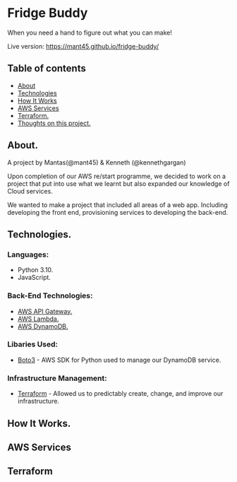 # Fridge Buddy

When you need a hand to figure out what you can make!

Live version: https://mant45.github.io/fridge-buddy/

## Table of contents
* [About](#about)
* [Technologies](#technologies)
* [How It Works](#how-it-works)
* [AWS Services](#aws-services)
* [Terraform.](terraform)
* [Thoughts on this project.](thoughts-on-this-project-&-what-i've-learned)

## About.
A project by Mantas(@mant45) & Kenneth (@kennethgargan)

Upon completion of our AWS re/start programme, we decided to work on a project that put into use what we learnt but also expanded our knowledge of Cloud services. 

We wanted to make a project that included all areas of a web app. Including developing the front end, provisioning services to developing the back-end. 


## Technologies.
### Languages: 
- Python 3.10.
- JavaScript.

### Back-End Technologies:
- [AWS API Gateway.](https://aws.amazon.com/api-gateway/)
- [AWS Lambda.](https://aws.amazon.com/lambda/)
- [AWS DynamoDB.](https://aws.amazon.com/dynamodb/)

### Libaries Used:
- [Boto3](https://boto3.amazonaws.com/v1/documentation/api/latest/index.html) - AWS SDK for Python used to manage our DynamoDB service.

### Infrastructure Management:
- [Terraform](https://www.terraform.io/) - Allowed us to predictably create, change, and improve our infrastructure.

## How It Works.

## AWS Services

## Terraform